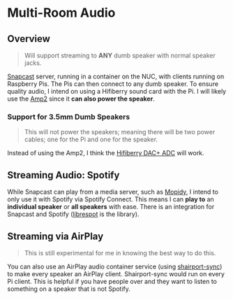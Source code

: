 # Multi-Room Audio

## Overview

> Will support streaming to **ANY** dumb speaker with normal speaker jacks.

[Snapcast](https://github.com/badaix/snapcast) server, running in a container on the NUC, with clients running on Raspberry Pis. The Pis can then connect to any dumb speaker. To ensure quality audio, I intend on using a Hifiberry sound card with the Pi. I will likely use the [Amp2](https://www.hifiberry.com/shop/boards/hifiberry-amp2/) since it **can also power the speaker**.

### Support for 3.5mm Dumb Speakers

> This will not power the speakers; meaning there will be two power cables; one for the Pi and one for the speaker.

Instead of using the Amp2, I think the [Hifiberry DAC+ ADC](https://www.hifiberry.com/shop/boards/hifiberry-dac-adc/) will work.

## Streaming Audio: Spotify

While Snapcast can play from a media server, such as [Mopidy](https://mopidy.com/), I intend to only use it with Spotify via Spotify Connect. This means I can **play to** an **individual speaker** or **all speakers** with ease. There is an integration for Snapcast and Spotify ([librespot](https://github.com/librespot-org/librespot) is the library).

## Streaming via AirPlay

> This is still experimental for me in knowing the best way to do this.

You can also use an AirPlay audio container service (using [shairport-sync](https://github.com/mikebrady/shairport-sync)) to make every speaker an AirPlay client. Shairport-sync would run on every Pi client. This is helpful if you have people over and they want to listen to something on a speaker that is not Spotify.

